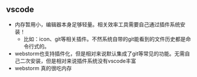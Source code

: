 ## vscode

- 内存暂用小，编辑器本身足够轻量。相关效率工具需要自己通过插件系统安装！
  - 比如：icon、git等相关插件。不然系统自带的git能看到的文件历史都是命令行式的。 
- webstorm也支持插件化，但是相对来说默认集成了git等常见的功能。无需自己二次安装，但是相对来说插件系统没有vscode丰富
- webstorm 真的很吃内存
